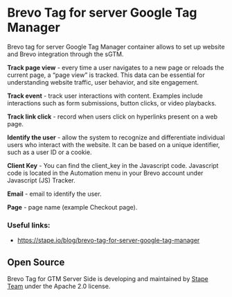 # Brevo Tag for server Google Tag Manager

Brevo tag for server Google Tag Manager container allows to set up website and Brevo integration through the sGTM.

**Track page view** - every time a user navigates to a new page or reloads the current page, a “page view” is tracked. This data can be essential for understanding website traffic, user behavior, and site engagement.

**Track event** - track user interactions with content. Examples include interactions such as form submissions, button clicks, or video playbacks.

**Track link click** - record when users click on hyperlinks present on a web page.

**Identify the user** - allow the system to recognize and differentiate individual users who interact with the website. It can be based on a unique identifier, such as a user ID or a cookie.

**Client Key** - You can find the client_key in the Javascript code. Javascript code is located in the Automation menu in your Brevo account under Javascript (JS) Tracker.

**Email** - email to identify the user.

**Page** - page name (example Checkout page).

### Useful links:
- https://stape.io/blog/brevo-tag-for-server-google-tag-manager

## Open Source

Brevo Tag for GTM Server Side is developing and maintained by [Stape Team](https://stape.io/) under the Apache 2.0 license.
